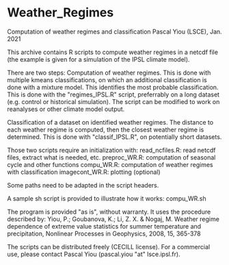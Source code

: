 # Weather_Regimes

Computation of weather regimes and classification
Pascal Yiou (LSCE), Jan. 2021

This archive contains R scripts to compute weather regimes in a netcdf file (the example is given for a simulation of the IPSL climate model).

There are two steps:
Computation of weather regimes. This is done with multiple kmeans classifications, on which an additional classification is done with a mixture model. This identifies the most probable classification. This is done with the "regimes_IPSL.R" script, preferrably on a long dataset (e.g. control or historical simulation).
The script can be modified to work on reanalyses or other climate model output.

Classification of a dataset on identified weather regimes. The distance to each weather regime is computed, then the closest weather regime is determined. This is done with "classif_IPSL.R", on potentially short datasets.

Those two scripts require an initialization with:
read_ncfiles.R: read netcdf files, extract what is needed, etc.
preproc_WR.R: computation of seasonal cycle and other functions
compu_WR.R: computation of weather regimes with classification
imagecont_WR.R: plotting (optional)

Some paths need to be adapted in the script headers.

A sample sh script is provided to illustrate how it works:
compu_WR.sh

The program is provided "as is", without warranty. It uses the procedure described by:
Yiou, P.; Goubanova, K.; Li, Z. X. & Nogaj, M. Weather regime dependence of extreme value statistics for summer temperature and precipitation, Nonlinear Processes in Geophysics, 2008, 15, 365-378

The scripts can be distributed freely (CECILL license). For a commercial use, please contact Pascal Yiou (pascal.yiou "at" lsce.ipsl.fr).
